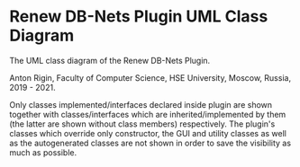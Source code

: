 # Renew DB-Nets Plugin UML Class Diagram

The UML class diagram of the Renew DB-Nets Plugin.

Anton Rigin, Faculty of Computer Science, HSE University, Moscow, Russia, 2019 - 2021.

Only classes implemented/interfaces declared inside plugin are shown together with classes/interfaces which are inherited/implemented by them (the latter are shown without class members) respectively.
The plugin's classes which override only constructor, the GUI and utility classes as well as the autogenerated classes are not shown in order to save the visibility as much as possible.
